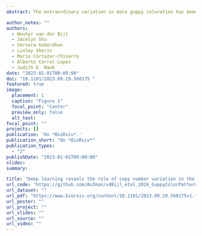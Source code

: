 ```yaml
---
abstract: The extraordinary variation in male guppy coloration has been a powerful model for studying the interplay of natural and sexual selection. Many guppy populations exhibit substantial Y-linkage of color traits, and this has hampered the identification of the genetic architecture underlying male guppy color, as well as clouded our understanding of how this exceptional level of diversity is maintained. Here we used a population with low levels of Y-linkage for color variation to identify the heritability and genetic basis of male color variation using convolutional neural networks for high-resolution phenotyping coupled with selection experiments and controlled pedigrees and whole-genome resequencing for Genome Wide Association Study (GWAS) of colour. Our phenotypic and genomic results converge to show that color patterning in guppies is a combination of many heritable features, each with a partially overlapping genetic architecture. Unusually, our GWAS results suggest that copy number variation (CNV) is responsible for much of the variation in colour in guppies, providing a potential mechanism for the maintenance of variation of this classic model trait.

author_notes: ""
authors:
  - Wouter van der Bijl
  - Jacelyn Shu
  - Versara Goberdhan
  - Linley Sherin
  - Maria Cortazar-Chinarro
  - Alberto Corral-Lopez
  - Judith E. Mank
date: "2023-01-01T00:00:00"
doi: "10.1101/2023.09.29.560175 "
featured: true
image:
  placement: 1
  caption: "Figure 1"
  focal_point: "Center"
  preview_only: false
  alt_text:
focal_point: ""
projects: []
publication: 'On *BioRxiv*.'
publication_short: "On *BioRxiv*"
publication_types:
  - "2"
publishDate: "2023-01-01T00:00:00"
slides: 
summary: 

title: "Deep learning reveals the role of copy number variation in the genetic architecture of a highly polymorphic sexual trait"
url_code: "https://github.com/Ax3man/vdBijl_etal_2024_GuppyColorPatterns"
url_dataset: ""
url_pdf: "https://www.biorxiv.org/content/10.1101/2023.09.29.560175v1.full.pdf"
url_poster: ""
url_project: ""
url_slides: ""
url_source: ""
url_video: ""
---
```

